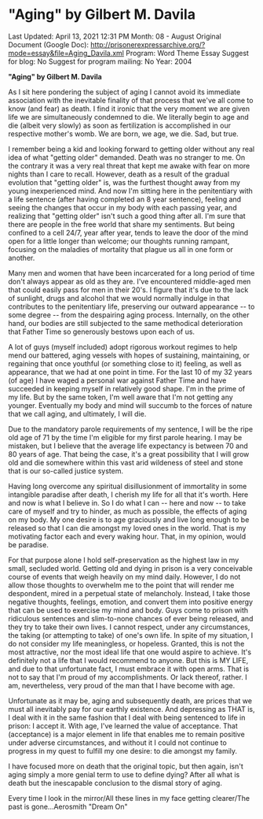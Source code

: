 # "Aging" by Gilbert M. Davila

Last Updated: April 13, 2021 12:31 PM
Month: 08 - August
Original Document (Google Doc): http://prisonerexpressarchive.org/?mode=essay&file=Aging_Davila.xml
Program: Word Theme Essay
Suggest for blog: No
Suggest for program mailing: No
Year: 2004

**"Aging" by Gilbert M. Davila**

As I sit here pondering the subject of aging I cannot avoid its immediate association with the inevitable finality of that process that we've all come to know (and fear) as death. I find it ironic that the very moment we are given life we are simultaneously condemned to die. We literally begin to age and die (albeit very slowly) as soon as fertilization is accomplished in our respective mother's womb. We are born, we age, we die. Sad, but true.

I remember being a kid and looking forward to getting older without any real idea of what "getting older" demanded. Death was no stranger to me. On the contrary it was a very real threat that kept me awake with fear on more nights than I care to recall. However, death as a result of the gradual evolution that "getting older" is, was the furthest thought away from my young inexperienced mind. And now I'm sitting here in the penitentiary with a life sentence (after having completed an 8 year sentence), feeling and seeing the changes that occur in my body with each passing year, and realizing that "getting older" isn't such a good thing after all. I'm sure that there are people in the free world that share my sentiments. But being confined to a cell 24/7, year after year, tends to leave the door of the mind open for a little longer than welcome; our thoughts running rampant, focusing on the maladies of mortality that plague us all in one form or another.

Many men and women that have been incarcerated for a long period of time don't always appear as old as they are. I've encountered middle-aged men that could easily pass for men in their 20's. I figure that it's due to the lack of sunlight, drugs and alcohol that we would normally indulge in that contributes to the penitentiary life, preserving our outward appearance -- to some degree -- from the despairing aging process. Internally, on the other hand, our bodies are still subjected to the same methodical deterioration that Father Time so generously bestows upon each of us.

A lot of guys (myself included) adopt rigorous workout regimes to help mend our battered, aging vessels with hopes of sustaining, maintaining, or regaining that once youthful (or something close to it) feeling, as well as appearance, that we had at one point in time. For the last 10 of my 32 years (of age) I have waged a personal war against Father Time and have succeeded in keeping myself in relatively good shape. I'm in the prime of my life. But by the same token, I'm well aware that I'm not getting any younger. Eventually my body and mind will succumb to the forces of nature that we call aging, and ultimately, I will die.

Due to the mandatory parole requirements of my sentence, I will be the ripe old age of 71 by the time I'm eligible for my first parole hearing. I may be mistaken, but I believe that the average life expectancy is between 70 and 80 years of age. That being the case, it's a great possibility that I will grow old and die somewhere within this vast arid wildeness of steel and stone that is our so-called justice system.

Having long overcome any spiritual disillusionment of immortality in some intangible paradise after death, I cherish my life for all that it's worth. Here and now is what I believe in. So I do what I can -- here and now -- to take care of myself and try to hinder, as much as possible, the effects of aging on my body. My one desire is to age graciously and live long enough to be released so that I can die amongst my loved ones in the world. That is my motivating factor each and every waking hour. That, in my opinion, would be paradise.

For that purpose alone I hold self-preservation as the highest law in my small, secluded world. Getting old and dying in prison is a very conceivable course of events that weigh heavily on my mind daily. However, I do not allow those thoughts to overwhelm me to the point that will render me despondent, mired in a perpetual state of melancholy. Instead, I take those negative thoughts, feelings, emotion, and convert them into positive energy that can be used to exercise my mind and body. Guys come to prison with ridiculous sentences and slim-to-none chances of ever being released, and they try to take their own lives. I cannot respect, under any circumstances, the taking (or attempting to take) of one's own life. In spite of my situation, I do not consider my life meaningless, or hopeless. Granted, this is not the most attractive, nor the most ideal life that one would aspire to achieve. It's definitely not a life that I would recommend to anyone. But this is MY LIFE, and due to that unfortunate fact, I must embrace it with open arms. That is not to say that I'm proud of my accomplishments. Or lack thereof, rather. I am, nevertheless, very proud of the man that I have become with age.

Unfortunate as it may be, aging and subsequently death, are prices that we must all inevitably pay for our earthly existence. And depressing as THAT is, I deal with it in the same fashion that I deal with being sentenced to life in prison: I accept it. With age, I've learned the value of acceptance. That (acceptance) is a major element in life that enables me to remain positive under adverse circumstances, and without it I could not continue to progress in my quest to fulfill my one desire: to die amongst my family.

I have focused more on death that the original topic, but then again, isn't aging simply a more genial term to use to define dying? After all what is death but the inescapable conclusion to the dismal story of aging.

Every time I look in the mirror/All these lines in my face getting clearer/The past is gone...Aerosmith "Dream On"